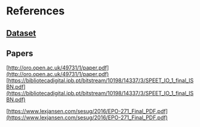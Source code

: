 # References

## [Dataset](https://analyse.kmi.open.ac.uk/open_dataset)

## Papers

[http://oro.open.ac.uk/49731/1/paper.pdf](http://oro.open.ac.uk/49731/1/paper.pdf)
[https://bibliotecadigital.ipb.pt/bitstream/10198/14337/3/SPEET_IO_1_final_ISBN.pdf](https://bibliotecadigital.ipb.pt/bitstream/10198/14337/3/SPEET_IO_1_final_ISBN.pdf)

[https://www.lexjansen.com/sesug/2016/EPO-271_Final_PDF.pdf](https://www.lexjansen.com/sesug/2016/EPO-271_Final_PDF.pdf)